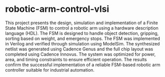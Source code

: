# robotic-arm-control-vlsi
This project presents the design, simulation and implementation of a Finite State Machine (FSM) to control a robotic arm using a hardware description language (HDL). The FSM is designed to handle object detection, gripping, sorting based on weight, and emergency stops. The FSM was implemented in Verilog and verified through simulation using ModelSim. The synthesized netlist was generated using Cadence Genus and the full chip layout was completed using Cadence Innovus. The system was optimized for power, area, and timing constraints to ensure efficient operation. The results confirm the successful implementation of a reliable FSM-based robotic arm controller suitable for industrial automation.
